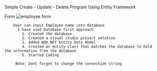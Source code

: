 Simple Create - Update - Delete Program
      Using Entity Framework
      
   Form 
![employee form](https://user-images.githubusercontent.com/47067649/53132859-ff039e00-3525-11e9-8dd7-0a94525eef15.png)

      
        User can input Employee name into database
          I have used Database first approach
            1. Created the database
            2. Created a visual studio project solution
            3. Added ADO.NET Entity Data Model
            4. Created an entity class that matches the database to hold the information from the database
            5. Started Coding
            
         Note: Dont forget to change the connection string
